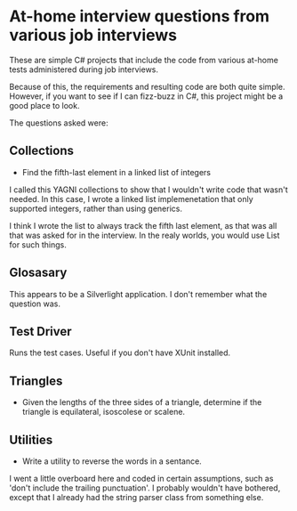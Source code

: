 # At-home interview questions from various job interviews

These are simple C# projects that include the code from various at-home tests administered during job interviews.

Because of this, the requirements and resulting code are both quite simple. However, if you want to see if I can
fizz-buzz in C#, this project might be a good place to look.

The questions asked were:

Collections
-----------

- Find the fifth-last element in a linked list of integers

I called this YAGNI collections to show that I wouldn't write code that wasn't needed. In this case, I wrote a linked list implemenetation that only supported integers, rather than using generics.

I think I wrote the list to always track the fifth last element, as that was all that was asked for in the interview. In the realy worlds, you would use List<T> for such things.

Glosasary
---------

This appears to be a Silverlight application. I don't remember what the question was.

Test Driver
-----------

Runs the test cases. Useful if you don't have XUnit installed.

Triangles
---------

- Given the lengths of the three sides of a triangle, determine if the triangle is equilateral, isoscolese or scalene.

Utilities
---------

- Write a utility to reverse the words in a sentance.

I went a little overboard here and coded in certain assumptions, such as 'don't include the trailing punctuation'. I probably wouldn't have bothered, except that I already had the string parser class from something else.
